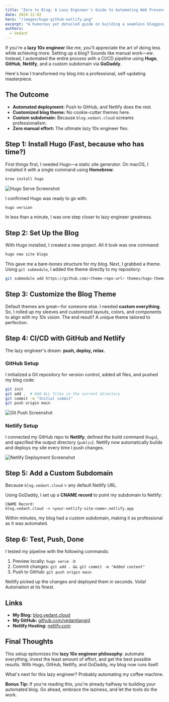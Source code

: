 ```yaml
---
title: "Zero to Blog: A Lazy Engineer's Guide to Automating Web Presence"
date: 2024-12-02
hero: "/images/hugo-github-netlify.png"
excerpt: "A humorous yet detailed guide on building a seamless blogging workflow using Hugo, GitHub, Netlify, and GoDaddy subdomains, the lazy engineer's way."
authors:
  - Vedant
---
```


If you're a **lazy 10x engineer** like me, you'll appreciate the art of doing less while achieving more. Setting up a blog? Sounds like manual work—_ew_. Instead, I automated the entire process with a CI/CD pipeline using **Hugo**, **GitHub**, **Netlify**, and a custom subdomain via **GoDaddy**.

Here's how I transformed my blog into a professional, self-updating masterpiece.

## The Outcome

- **Automated deployment:** Push to GitHub, and Netlify does the rest.
- **Customized blog theme:** No cookie-cutter themes here.
- **Custom subdomain:** Because `blog.vedant.cloud` screams professionalism.
- **Zero manual effort:** The ultimate lazy 10x engineer flex.

## Step 1: Install Hugo (Fast, because who has time?)

First things first, I needed Hugo—a static site generator. On macOS, I installed it with a single command using **Homebrew**:

```bash
brew install hugo
```

![Hugo Serve Screenshot](/images/hugo-serve.png)

I confirmed Hugo was ready to go with:

```bash
hugo version
```

In less than a minute, I was one step closer to lazy engineer greatness.

## Step 2: Set Up the Blog

With Hugo installed, I created a new project. All it took was one command:

```bash
hugo new site blogs
```

This gave me a bare-bones structure for my blog. Next, I grabbed a theme. Using `git submodule`, I added the theme directly to my repository:

```bash
git submodule add https://github.com/<theme-repo-url> themes/hugo-theme
```

## Step 3: Customize the Blog Theme

Default themes are great—for someone else. I needed **custom everything**. So, I rolled up my sleeves and customized layouts, colors, and components to align with my _10x vision_. The end result? A unique theme tailored to perfection.

## Step 4: CI/CD with GitHub and Netlify

The lazy engineer's dream: **push, deploy, relax.**

### GitHub Setup

I initialized a Git repository for version control, added all files, and pushed my blog code:

```bash
git init
git add .  # Add ALL files in the current directory
git commit -m "Initial commit"
git push origin main
```

![Git Push Screenshot](/images/git-push.png)

### Netlify Setup

I connected my GitHub repo to **Netlify**, defined the build command (`hugo`), and specified the output directory (`public`). Netlify now automatically builds and deploys my site every time I push changes.

![Netlify Deployment Screenshot](/images/netlify-deploy.png)

## Step 5: Add a Custom Subdomain

Because `blog.vedant.cloud` > any default Netlify URL.

Using GoDaddy, I set up a **CNAME record** to point my subdomain to Netlify:

```plaintext
CNAME Record:
blog.vedant.cloud -> <your-netlify-site-name>.netlify.app
```

Within minutes, my blog had a custom subdomain, making it as professional as it was automated.

## Step 6: Test, Push, Done

I tested my pipeline with the following commands:

1. Preview locally: `hugo serve -D`
2. Commit changes: `git add . && git commit -m "Added content"`
3. Push to GitHub: `git push origin main`

Netlify picked up the changes and deployed them in seconds. Voila! Automation at its finest.

## Links

- **My Blog:** [blog.vedant.cloud](https://blog.vedant.cloud)
- **My GitHub:** [github.com/vedantjangid](https://github.com/vedantjangid)
- **Netlify Hosting:** [netlify.com](https://www.netlify.com)

## Final Thoughts

This setup epitomizes the **lazy 10x engineer philosophy**: automate everything, invest the least amount of effort, and get the best possible results. With Hugo, GitHub, Netlify, and GoDaddy, my blog now runs itself.

What's next for this lazy engineer? Probably automating my coffee machine.

**Bonus Tip:** If you're reading this, you're already halfway to building your automated blog. Go ahead, embrace the laziness, and let the tools do the work.
